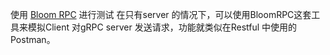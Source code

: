 
使用 [Bloom RPC](https://github.com/bloomrpc/bloomrpc/releases) 进行测试
在只有server 的情况下，可以使用BloomRPC这套工具来模拟Client 对gRPC server 发送请求，功能就类似在Restful 中使用的Postman。


